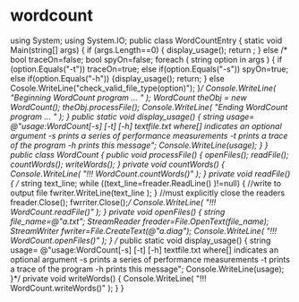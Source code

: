 wordcount
=========
using System;
using System.IO;
 public class WordCountEntry
{
   static void Main(string[] args)
  { 
    if (args.Length==0)
   {
    display_usage();
    return ; 
    }
    else
/* bool traceOn=false;
bool spyOn=false;
foreach ( string option in args )
{
  if (option.Equals("-t"))
      traceOn=true;
else
if(option.Equals("-s"))
spyOn=true;
else
if(option.Equals("-h"))
{display_usage();
 return;
}
else
Cosole.WriteLine("check_valid_file_type(option)");
}*/
Console.WriteLine( "Beginning WordCount program ... " );
WordCount theObj = new WordCount();
theObj.processFile();
Console.WriteLine( "Ending WordCount program ... " );
}
  public static void display_usage()
 {
 string usage=
  @"usage:WordCount[-s] [-t] [-h] textfile.txt
  where[] indicates an optional argument
  -s prints a series of performance measurements
  -t prints a trace of the program
  -h prints this message";
 Console.WriteLine(usage);
 }
}
public class WordCount
{
public void processFile()
{
openFiles();
readFile();
countWords();
writeWords();
}
private void countWords()
{
Console.WriteLine( "!!! WordCount.countWords()" );
}
private void readFile()
{
/* string text_line;
 while ((text_line=freader.ReadLine() )!=null)
 {
  //write to output file
  fwriter.WriteLine(text_line );
 }
 //must explicitly close the readers
 freader.Close();
 fwrriter.Close();*/
Console.WriteLine( "!!! WordCount.readFile()" );
}
private void openFiles()
{
  string file_name=@"a.txt";
 StreamReader freader=File.OpenText(file_name);
 StreamWriter fwriter=File.CreateText(@"a.diag");
 Console.WriteLine( "!!! WordCount.openFiles()" );
}
 /*
  public static void display_usage()
 {
 string usage=
  @"usage:WordCount[-s] [-t] [-h] textfile.txt
  where[] indicates an optional argument
  -s prints a series of performance measurements
  -t prints a trace of the program
  -h prints this message";
 Console.WriteLine(usage);
}*/
private void writeWords()
{
Console.WriteLine( "!!! WordCount.writeWords()" );
}
}

